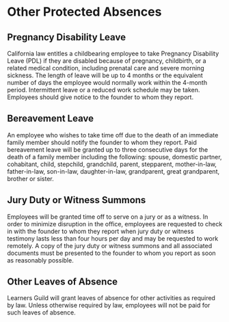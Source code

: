 # Other Protected Absences

## Pregnancy Disability Leave

California law entitles a childbearing employee to take Pregnancy Disability Leave (PDL) if they are disabled because of pregnancy, childbirth, or a related medical condition, including prenatal care and severe morning sickness. The length of leave will be up to 4 months or the equivalent number of days the employee would normally work within the 4-month period.  Intermittent leave or a reduced work schedule may be taken.  Employees should give notice to the founder to whom they report.  

## Bereavement Leave

An employee who wishes to take time off due to the death of an immediate family member should notify the founder to whom they report. Paid bereavement leave will be granted up to three consecutive days for the death of a family member including the following:  spouse, domestic partner, cohabitant, child, stepchild, grandchild, parent, stepparent, mother-in-law, father-in-law, son-in-law, daughter-in-law, grandparent, great grandparent, brother or sister.


## Jury Duty or Witness Summons

Employees will be granted time off to serve on a jury or as a witness.  In order to minimize disruption in the office, employees are requested to check in with the founder to whom they report when jury duty or witness testimony lasts less than four hours per day and may be requested to work remotely.  A copy of the jury duty or witness summons and all associated documents must be presented to the founder to whom you report as soon as reasonably possible.

## Other Leaves of Absence

Learners Guild will grant leaves of absence for other activities as required by law.  Unless otherwise required by law, employees will not be paid for such leaves of absence.  

